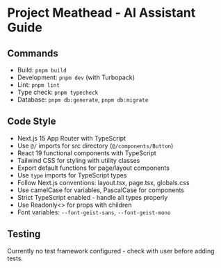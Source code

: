 # Project Meathead - AI Assistant Guide

## Commands

- Build: `pnpm build`
- Development: `pnpm dev` (with Turbopack)
- Lint: `pnpm lint`
- Type check: `pnpm typecheck`
- Database: `pnpm db:generate`, `pnpm db:migrate`

## Code Style

- Next.js 15 App Router with TypeScript
- Use `@/` imports for src directory (`@/components/Button`)
- React 19 functional components with TypeScript
- Tailwind CSS for styling with utility classes
- Export default functions for page/layout components
- Use `type` imports for TypeScript types
- Follow Next.js conventions: layout.tsx, page.tsx, globals.css
- Use camelCase for variables, PascalCase for components
- Strict TypeScript enabled - handle all types properly
- Use Readonly<> for props with children
- Font variables: `--font-geist-sans`, `--font-geist-mono`

## Testing

Currently no test framework configured - check with user before adding tests.
